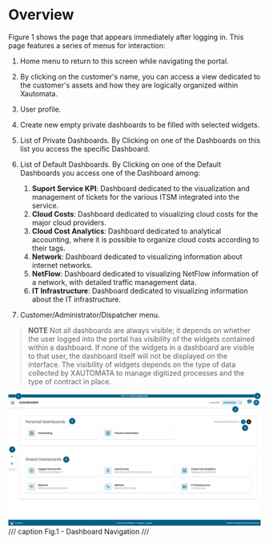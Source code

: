 # Overview

Figure 1 shows the page that appears immediately after logging in. This page features a series of menus for interaction:

1. Home menu to return to this screen while navigating the portal.
2. By clicking on the customer's name, you can access a view dedicated to the customer's assets and how they are logically organized within Xautomata.
3. User profile.
4. Create new empty private dashboards to be filled with selected widgets.
5. List of Private Dashboards. By Clicking on one of the Dashboards on this list you access the specific Dashboard.
6. List of Default Dashboards. By Clicking on one of the Default Dashboards you access one of the Dashboard among:

      1. **Suport Service KPI**: Dashboard dedicated to the visualization and management of tickets for the various ITSM integrated into the service.
      2. **Cloud Costs**: Dashboard dedicated to visualizing cloud costs for the major cloud providers.
      3. **Cloud Cost Analytics**: Dashboard dedicated to analytical accounting, where it is possible to organize cloud costs according to their tags.
      4. **Network**: Dashboard dedicated to visualizing information about internet networks.
      5. **NetFlow**: Dashboard dedicated to visualizing NetFlow information of a network, with detailed traffic management data.
      6. **IT Infrastructure**: Dashboard dedicated to visualizing information about the IT infrastructure.

7. Customer/Administrator/Dispatcher menu.

> **NOTE** Not all dashboards are always visible; it depends on whether the user logged into the portal has visibility of the
> widgets contained within a dashboard. If none of the widgets in a dashboard are visible to that user, 
> the dashboard itself will not be displayed on the interface. The visibility of widgets depends on the type 
> of data collected by XAUTOMATA to manage digitized processes and the type of contract in place.

![Overview](images/overview.jpg)
/// caption
Fig.1 - Dashboard Navigation
///